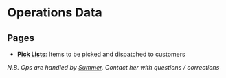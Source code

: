 # Operations Data

## Pages

- [**Pick Lists**](operations/pick_lists): Items to be picked and dispatched to customers


*N.B. Ops are handled by [Summer](mailto:summer@needful.things). Contact her with questions / corrections*
